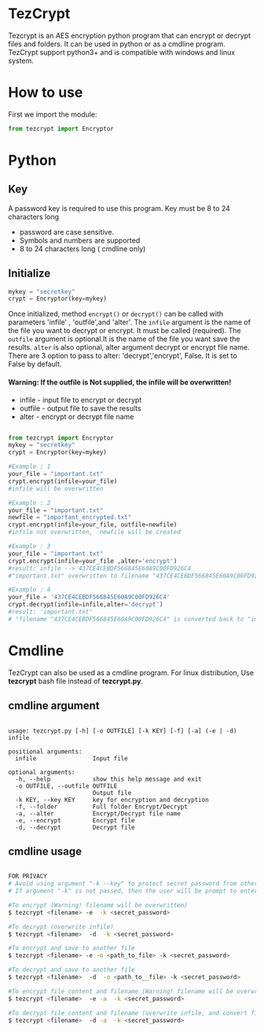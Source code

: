 TezCrypt
===========

Tezcrypt is an AES encryption python program that can encrypt or decrypt files and folders. It can be used in python or as a cmdline program.
TezCrypt support  python3+ and is compatible with windows and linux system.

# How to use

First we import the module:
```python
from tezcrypt import Encryptor
```
# Python
## Key
A password key is required to use this program.
Key must be 8 to 24 characters long 
- password are case sensitive. 
- Symbols and numbers are supported
- 8 to 24 characters long ( cmdline only)

## Initialize
```python
mykey = "secretkey"
crypt = Encryptor(key=mykey)
```

Once initialized,  method `encrypt()` or `decrypt()` can be called with parameters  'infile' , 'outfile',and  'alter'.
The `infile` argument is the name of the file you want to decrypt or encrypt. It must be called (required). The `outfile` argument is optional.It is the name of the file you want save the results. `alter` is also optional, alter argument decrypt or encrypt file name. There are 3 option to pass to alter: 'decrypt','encrypt', False. It is set to False by default.

#### Warning: If the outfile is Not supplied, the infile will be overwritten!
- infile   -  input file to encrypt or decrypt 
- outfile  -  output file to save the results 
- alter    -  encrypt or decrypt file name  

```python

from tezcrypt import Encryptor
mykey = "secretkey"
crypt = Encryptor(key=mykey)

#Example : 1
your_file = "important.txt"
crypt.encrypt(infile=your_file)
#infile will be overwritten

#Example : 2
your_file = "important.txt"
newfile = "important_encrypted.txt"
crypt.encrypt(infile=your_file, outfile=newfile)
#infile not overwritten,  newfile will be created

#Example : 3
your_file = "important.txt"
crypt.encrypt(infile=your_file ,alter='encrypt')
#result: infile --> 437CE4CEBDF566845E60A9C00FD926C4
#"important.txt" overwritten to filename "437CE4CEBDF566845E60A9C00FD926C4"

#Example : 4
your_file = '437CE4CEBDF566845E60A9C00FD926C4'
crypt.decrypt(infile=infile,alter='decrypt')
#result: 'important.txt'
# "filename "437CE4CEBDF566845E60A9C00FD926C4" is converted back to "important.txt"

```




# Cmdline

TezCrypt can also be used as a cmdline program.
For linux distribution, Use **tezcrypt** bash file instead of **tezcrypt.py**.

## cmdline argument 

```

usage: tezcrypt.py [-h] [-o OUTFILE] [-k KEY] [-f] [-a] (-e | -d) infile

positional arguments:
  infile                Input file

optional arguments:
  -h, --help            show this help message and exit
  -o OUTFILE, --outfile OUTFILE
                        Output file
  -k KEY, --key KEY     key for encryption and decryption
  -f, --folder          Full folder Encrypt/Decrypt
  -a, --alter           Encrypt/Decrypt file name
  -e, --encrypt         Encrypt file
  -d, --decrypt         Decrypt file

```

## cmdline usage 
```bash

FOR PRIVACY 
# Avoid using argument "-k --key" to protect secret password from others!
# If argument "-k" is not passed, then the user will be prompt to enter password. 

#To encrypt (Warning! filename will be overwritten)
$ tezcrypt <filename> -e  -k <secret_password>

#To decrypt (overwrite infile)
$ tezcrypt <filename>  -d  -k <secret_password>

#To encrypt and save to another file
$ tezcrypt <filename> -e -o <path_to_file> -k <secret_password>

#To decrypt and save to another file
$ tezcrypt <filename>  -d  -o <path_to__file> -k <secret_password>

#To encrypt file content and filename (Warning! filename will be overwritten)
$ tezcrypt <filename>  -e -a  -k <secret_password>

#To decrypt file content and filename (overwrite infile, and convert filename back to original name)
$ tezcrypt <filename>  -d -a  -k <secret_password>


```

